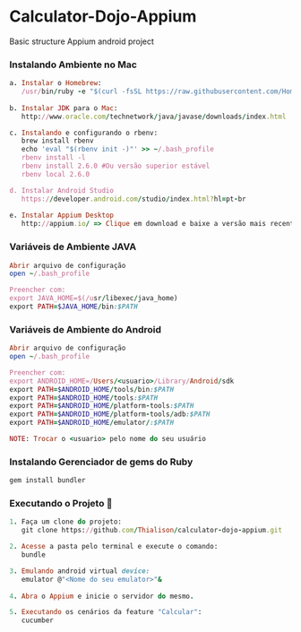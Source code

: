# Calculator-Dojo-Appium
Basic structure Appium android project

### Instalando Ambiente no Mac

```ruby
a. Instalar o Homebrew:
   /usr/bin/ruby -e "$(curl -fsSL https://raw.githubusercontent.com/Homebrew/install/master/install)"r
   
b. Instalar JDK para o Mac:
   http://www.oracle.com/technetwork/java/javase/downloads/index.html

c. Instalando e configurando o rbenv:
   brew install rbenv
   echo 'eval "$(rbenv init -)"' >> ~/.bash_profile
   rbenv install -l
   rbenv install 2.6.0 #Ou versão superior estável
   rbenv local 2.6.0

d. Instalar Android Studio
   https://developer.android.com/studio/index.html?hl=pt-br
   
e. Instalar Appium Desktop
   http://appium.io/ => Clique em download e baixe a versão mais recente para o seu SO
```

### Variáveis de Ambiente JAVA
```ruby
Abrir arquivo de configuração
open ~/.bash_profile

Preencher com:
export JAVA_HOME=$(/usr/libexec/java_home)
export PATH=$JAVA_HOME/bin:$PATH 
```

### Variáveis de Ambiente do Android

```ruby
Abrir arquivo de configuração
open ~/.bash_profile

Preencher com:
export ANDROID_HOME=/Users/<usuario>/Library/Android/sdk
export PATH=$ANDROID_HOME/tools/bin:$PATH
export PATH=$ANDROID_HOME/tools:$PATH
export PATH=$ANDROID_HOME/platform-tools:$PATH
export PATH=$ANDROID_HOME/platform-tools/adb:$PATH
export PATH=$ANDROID_HOME/emulator/:$PATH

NOTE: Trocar o <usuario> pelo nome do seu usuário
```

### Instalando Gerenciador de gems do Ruby

```ruby
gem install bundler
```

### Executando o Projeto :dart:

```ruby
1. Faça um clone do projeto:
   git clone https://github.com/Thialison/calculator-dojo-appium.git

2. Acesse a pasta pelo terminal e execute o comando:
   bundle

3. Emulando android virtual device: 
   emulator @"<Nome do seu emulator>"&
   
4. Abra o Appium e inicie o servidor do mesmo.

5. Executando os cenários da feature "Calcular": 
   cucumber
```
